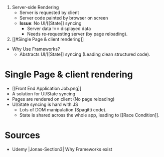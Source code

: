 1. Server-side Rendering
	- Server is requested by client
	- Server code painted by browser on screen
	- **Issue**: No UI/[[State]] syncing
		- Server data !== displayed data
		- Needs re-requesting server (by page reloading).
2. [[#Single Page & client rendering]]
- Why Use Frameworks?
    - Abstracts UI/[[State]] syncing (Leading clean structured code).
# Single Page & client rendering
- [[Front End Application Job.png]]
- A solution for UI/State syncing
- Pages are rendered on client (No page reloading)
- UI/State syncing is hard with JS
	- Lots of DOM manipulation (Spagitti code).
	- State is shared across the whole app, leading to [[Race Condition]].
# Sources
- Udemy |Jonas-Section3| Why Frameworks exist
